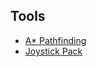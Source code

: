 ## Tools
- [A* Pathfinding](https://arongranberg.com/astar/)
- [Joystick Pack](https://assetstore.unity.com/packages/tools/input-management/joystick-pack-107631)
